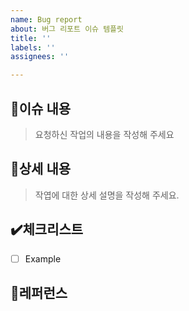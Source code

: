 ```yaml
---
name: Bug report
about: 버그 리포트 이슈 템플릿
title: ''
labels: ''
assignees: ''

---
```


## 📃이슈 내용
> 요청하신 작업의 내용을 작성해 주세요

## 📝상세 내용
> 작엽에 대한 상세 설명을 작성해 주세요.

## ✔️체크리스트

- [ ] Example

## 📌레퍼런스
